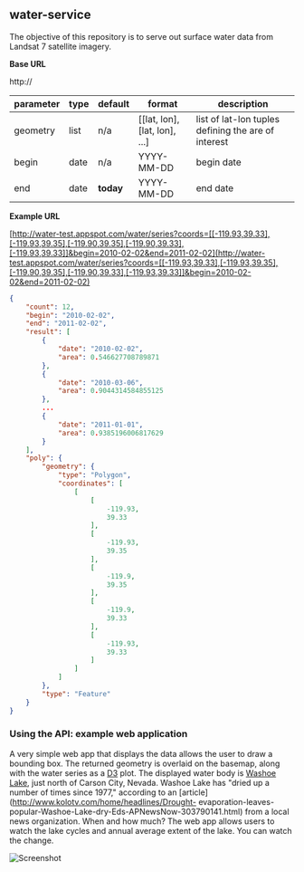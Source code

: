 ## water-service

The objective of this repository is to serve out surface water data from
Landsat 7 satellite imagery.  

**Base URL**

http://

| parameter | type  | default         | format      | description                                         |
|-----------|-------|-----------------|-------------|-----------------------------------------------------|
| geometry  | list  | n/a             | [[lat, lon], [lat, lon], ...]        | list of lat-lon tuples defining the are of interest |
| begin     | date  | n/a             | YYYY-MM-DD  | begin date                                          |
| end       | date  | **today**       | YYYY-MM-DD  | end date                                            |

**Example URL**

[http://water-test.appspot.com/water/series?coords=[[-119.93,39.33],[-119.93,39.35],[-119.90,39.35],[-119.90,39.33],[-119.93,39.33]]&begin=2010-02-02&end=2011-02-02](http://water-test.appspot.com/water/series?coords=[[-119.93,39.33],[-119.93,39.35],[-119.90,39.35],[-119.90,39.33],[-119.93,39.33]]&begin=2010-02-02&end=2011-02-02)

```json
{
    "count": 12,
    "begin": "2010-02-02",
    "end": "2011-02-02",
    "result": [
        {
            "date": "2010-02-02",
            "area": 0.546627708789871
        },
        {
            "date": "2010-03-06",
            "area": 0.9044314584855125
        },
        ...
        {
            "date": "2011-01-01",
            "area": 0.9385196006817629
        }
    ],
    "poly": {
        "geometry": {
            "type": "Polygon",
            "coordinates": [
                [
                    [
                        -119.93,
                        39.33
                    ],
                    [
                        -119.93,
                        39.35
                    ],
                    [
                        -119.9,
                        39.35
                    ],
                    [
                        -119.9,
                        39.33
                    ],
                    [
                        -119.93,
                        39.33
                    ]
                ]
            ]
        },
        "type": "Feature"
    }
}
```

### Using the API: **example web application**

A very simple web app that displays the data allows the user to draw a
bounding box.  The returned geometry is overlaid on the basemap, along with
the water series as a [D3](http://d3js.org/) plot.  The displayed water body
is [Washoe Lake](https://en.wikipedia.org/wiki/Washoe_Lake), just north of
Carson City, Nevada.  Washoe Lake has "dried up a number of times since 1977,"
according to an [article](http://www.kolotv.com/home/headlines/Drought-
evaporation-leaves-popular-Washoe-Lake-dry-Eds-APNewsNow-303790141.html) from
a local news organization.  When and how much?  The web app allows users to
watch the lake cycles and annual average extent of the lake.  You can watch
the change.

![Screenshot](https://dl.dropboxusercontent.com/u/5365589/water.gif)